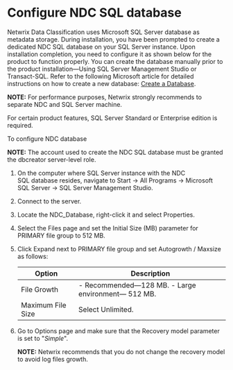 # Configure NDC SQL database

Netwrix Data Classification uses Microsoft SQL Server database as metadata storage. During
installation, you have been prompted to create a dedicated NDC SQL database on your SQL Server
instance. Upon installation completion, you need to configure it as shown below for the product to
function properly. You can create the database manually prior to the product installation—Using SQL
Server Management Studio or Transact-SQL. Refer to the following Microsoft article for detailed
instructions on how to create a new database:
[Create a Database](https://docs.microsoft.com/en-us/sql/relational-databases/databases/create-a-database).

**NOTE:** For performance purposes, Netwrix strongly recommends to separate NDC and SQL Server
machine.

For certain product features, SQL Server Standard or Enterprise edition is required.

To configure NDC database

**NOTE:** The account used to create the NDC SQL database must be granted the dbcreator server-level
role.

1. On the computer where SQL Server instance with the NDC SQL database resides, navigate to Start →
   All Programs → Microsoft SQL Server → SQL Server Management Studio.
2. Connect to the server.
3. Locate the NDC_Database, right-click it and select Properties.
4. Select the Files page and set the Initial Size (MB) parameter for PRIMARY file group to 512 MB.
5. Click Expand next to PRIMARY file group and set Autogrowth / Maxsize as follows:

   | Option            | Description                                        |
   | ----------------- | -------------------------------------------------- |
   | File Growth       | - Recommended—128 MB. - Large environment— 512 MB. |
   | Maximum File Size | Select Unlimited.                                  |

6. Go to Options page and make sure that the Recovery model parameter is set to "_Simple_".

   **NOTE:** Netwrix recommends that you do not change the recovery model to avoid log files
   growth.
